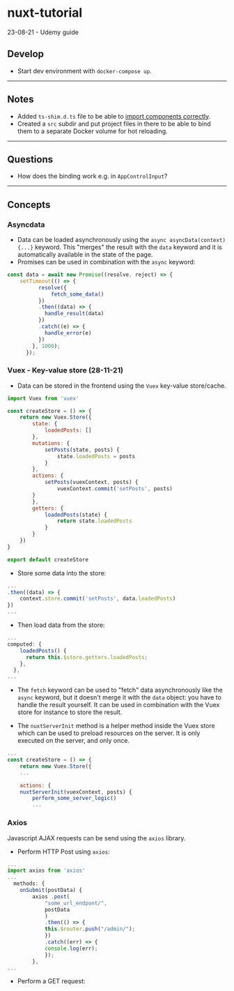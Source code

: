 # nuxt-tutorial

23-08-21 - Udemy guide

## Develop

- Start dev environment with `docker-compose up`.


---

## Notes

- Added `ts-shim.d.ts` file to be able to [import components correctly](https://github.com/nuxt/typescript/issues/153).
- Created a `src` subdir and put project files in there to be able to bind them to a separate Docker volume for hot reloading.

---

## Questions

- How does the binding work e.g. in `AppControlInput`?

---

## Concepts



### Asyncdata

- Data can be loaded asynchronously using the `async asyncData(context) {...}` keyword. This "merges" the result with the `data` keyword and it is automatically available in the state of the page.
- Promises can be used in combination with the `async` keyword:

``` javascript
const data = await new Promise((resolve, reject) => {
    setTimeout(() => {
          resolve({
              fetch_some_data()
          })
          .then((data) => {
            handle_result(data)
          })
          .catch((e) => {
            handle_error(e) 
          })
        }, 1000);
      });
```

### Vuex - Key-value store (28-11-21)

- Data can be stored in the frontend using the `Vuex` key-value store/cache.

``` javascript
import Vuex from 'vuex'

const createStore = () => {
    return new Vuex.Store({
        state: {
            loadedPosts: []
        },
        mutations: {
            setPosts(state, posts) {
                state.loadedPosts = posts
            }
        },
        actions: {
            setPosts(vuexContext, posts) {
                vuexContext.commit('setPosts', posts)
        }
        },
        getters: {
            loadedPosts(state) {
                return state.loadedPosts
            }
        }
    })
}

export default createStore
```

- Store some data into the store:

``` javascript
...
.then((data) => {
    context.store.commit('setPosts', data.loadedPosts)
})
...
```

- Then load data from the store:

``` javascript
...
computed: {
    loadedPosts() {
      return this.$store.getters.loadedPosts;
    },
  },
...
```

- The `fetch` keyword can be used to "fetch" data asynchronously like the `async` keyword, but it doesn't merge it with the `data` object: you have to handle the result yourself. It can be used in combination with the Vuex store for instance to store the result.

- The `nuxtServerInit` method is a helper method inside the Vuex store which can be used to preload resources on the server. It is only executed on the server, and only once.

``` javascript
...
const createStore = () => {
    return new Vuex.Store({
    ...

    actions: {
    nuxtServerInit(vuexContext, posts) {
        perform_some_server_logic()
        ...
```


### Axios

Javascript AJAX requests can be send using the `axios` library.

- Perform HTTP Post using `axios`:

``` javascript
...
import axios from 'axios'
...
  methods: {
    onSubmit(postData) {
        axios .post(
            "some_url_endpont/",
            postData
            )
            .then(() => {
            this.$router.push("/admin/");
            })
            .catch((err) => {
            console.log(err);
            });
        },
...
```

- Perform a GET request:

``` javascript


```
